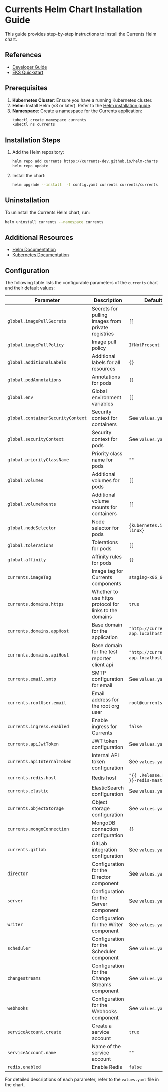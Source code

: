 # Currents Helm Chart Installation Guide

This guide provides step-by-step instructions to install the Currents Helm chart.

## References

- [Developer Guide](./developer-guide/README.md)
- [EKS Quickstart](./eks/quickstart.md)

## Prerequisites

1. **Kubernetes Cluster**: Ensure you have a running Kubernetes cluster.
2. **Helm**: Install Helm (v3 or later). Refer to the [Helm installation guide](https://helm.sh/docs/intro/install/).
3. **Namespace**: Create a namespace for the Currents application:
   ```sh
   kubectl create namespace currents
   kubectl ns currents
   ```

## Installation Steps

1. Add the Helm repository:
   ```sh
   helm repo add currents https://currents-dev.github.io/helm-charts
   helm repo update
   ```

2. Install the chart:
   ```sh
   helm upgrade --install  -f config.yaml currents currents/currents
   ```

## Uninstallation

To uninstall the Currents Helm chart, run:
```sh
helm uninstall currents --namespace currents
```

## Additional Resources

- [Helm Documentation](https://helm.sh/docs/)
- [Kubernetes Documentation](https://kubernetes.io/docs/)

## Configuration

The following table lists the configurable parameters of the `currents` chart and their default values:

| Parameter | Description | Default |
|-----------|-------------|---------|
| `global.imagePullSecrets` | Secrets for pulling images from private registries | `[]` |
| `global.imagePullPolicy` | Image pull policy | `IfNotPresent` |
| `global.additionalLabels` | Additional labels for all resources | `{}` |
| `global.podAnnotations` | Annotations for pods | `{}` |
| `global.env` | Global environment variables | `[]` |
| `global.containerSecurityContext` | Security context for containers | See `values.yaml` |
| `global.securityContext` | Security context for pods | See `values.yaml` |
| `global.priorityClassName` | Priority class name for pods | `""` |
| `global.volumes` | Additional volumes for pods | `[]` |
| `global.volumeMounts` | Additional volume mounts for containers | `[]` |
| `global.nodeSelector` | Node selector for pods | `{kubernetes.io/os: linux}` |
| `global.tolerations` | Tolerations for pods | `[]` |
| `global.affinity` | Affinity rules for pods | `{}` |
| `currents.imageTag` | Image tag for Currents components | `staging-x86_64` |
| `currents.domains.https` | Whether to use https protocol for links to the domains | `true` |
| `currents.domains.appHost` | Base domain for the application | `"http://currents-app.localhost"` |
| `currents.domains.apiHost` | Base domain for the test reporter client api | `"http://currents-app.localhost"` |
| `currents.email.smtp` | SMTP configuration for email | See `values.yaml` |
| `currents.rootUser.email` | Email address for the root org user | `root@currents.local` |
| `currents.ingress.enabled` | Enable ingress for Currents | `false` |
| `currents.apiJwtToken` | JWT token configuration | See `values.yaml` |
| `currents.apiInternalToken` | Internal API token configuration | See `values.yaml` |
| `currents.redis.host` | Redis host | `"{{ .Release.Name }}-redis-master"` |
| `currents.elastic` | ElasticSearch configuration | See `values.yaml` |
| `currents.objectStorage` | Object storage configuration | See `values.yaml` |
| `currents.mongoConnection` | MongoDB connection configuration | `{}` |
| `currents.gitlab` | GitLab integration configuration | See `values.yaml` |
| `director` | Configuration for the Director component | See `values.yaml` |
| `server` | Configuration for the Server component | See `values.yaml` |
| `writer` | Configuration for the Writer component | See `values.yaml` |
| `scheduler` | Configuration for the Scheduler component | See `values.yaml` |
| `changestreams` | Configuration for the Change Streams component | See `values.yaml` |
| `webhooks` | Configuration for the Webhooks component | See `values.yaml` |
| `serviceAccount.create` | Create a service account | `true` |
| `serviceAccount.name` | Name of the service account | `""` |
| `redis.enabled` | Enable Redis | `false` |

For detailed descriptions of each parameter, refer to the `values.yaml` file in the chart.



